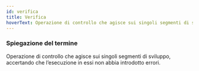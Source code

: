 ```yaml
---
id: verifica
title: Verifica
hoverText: Operazione di controllo che agisce sui singoli segmenti di sviluppo, accertando che l’esecuzione in essi non abbia introdotto errori.
---
```


### Spiegazione del termine

Operazione di controllo che agisce sui singoli segmenti di sviluppo, accertando che l’esecuzione in essi non abbia introdotto errori.

